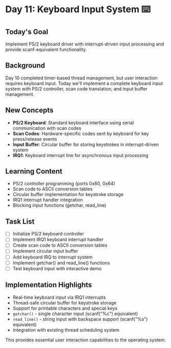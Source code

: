 # Day 11: Keyboard Input System ⌨️

## Today's Goal

Implement PS/2 keyboard driver with interrupt-driven input processing and provide scanf-equivalent functionality.

## Background

Day 10 completed timer-based thread management, but user interaction requires keyboard input. Today we'll implement a complete keyboard input system with PS/2 controller, scan code translation, and input buffer management.

## New Concepts

-   **PS/2 Keyboard**: Standard keyboard interface using serial communication with scan codes
-   **Scan Codes**: Hardware-specific codes sent by keyboard for key press/release events
-   **Input Buffer**: Circular buffer for storing keystrokes in interrupt-driven system
-   **IRQ1**: Keyboard interrupt line for asynchronous input processing

## Learning Content

-   PS/2 controller programming (ports 0x60, 0x64)
-   Scan code to ASCII conversion tables
-   Circular buffer implementation for keystroke storage
-   IRQ1 interrupt handler integration
-   Blocking input functions (getchar, read_line)

## Task List

-   [ ] Initialize PS/2 keyboard controller
-   [ ] Implement IRQ1 keyboard interrupt handler
-   [ ] Create scan code to ASCII conversion tables
-   [ ] Implement circular input buffer
-   [ ] Add keyboard IRQ to interrupt system
-   [ ] Implement getchar() and read_line() functions
-   [ ] Test keyboard input with interactive demo

## Implementation Highlights

- Real-time keyboard input via IRQ1 interrupts
- Thread-safe circular buffer for keystroke storage
- Support for printable characters and special keys
- `getchar()` - single character input (scanf("%c") equivalent)
- `read_line()` - string input with backspace support (scanf("%s") equivalent)
- Integration with existing thread scheduling system

This provides essential user interaction capabilities to the operating system.